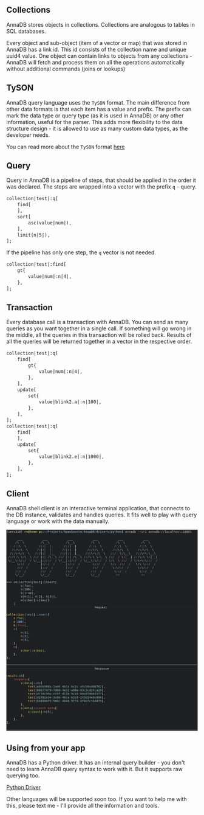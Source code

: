 ## Collections

AnnaDB stores objects in collections. Collections are analogous to tables in SQL databases. 

Every object and sub-object (item of a vector or map) that was stored in AnnaDB has a link id. This id consists of the collection name and unique uuid4 value. One object can contain links to objects from any collections - AnnaDB will fetch and process them on all the operations automatically without additional commands (joins or lookups)

## TySON

AnnaDB query language uses the `TySON` format. The main difference from other data formats is that each item has a value and prefix. The prefix can mark the data type or query type (as it is used in AnnaDB) or any other information, useful for the parser. This adds more flexibility to the data structure design - it is allowed to use as many custom data types, as the developer needs.

You can read more about the `TySON`
format [here](https://github.com/roman-right/tyson)

## Query

Query in AnnaDB is a pipeline of steps, that should be applied in the order it was declared. The steps are wrapped into a vector with the prefix `q` - query.

<pre><code><span class="prefix_primitive">collection</span>|<span class="value_primitive">test</span>|:<span class="prefix_vector">q</span>[
	<span class="prefix_vector">find</span>[
	],
	<span class="prefix_vector">sort</span>[
		<span class="prefix_modifier">asc</span>(<span class="prefix_primitive">value</span>|<span class="value_primitive">num</span>|),
	],
	<span class="prefix_modifier">limit</span>(<span class="prefix_number">n</span>|<span class="value_number">5</span>|),
];
</code></pre>

If the pipeline has only one step, the `q` vector is not needed.

<pre><code><span class="prefix_primitive">collection</span>|<span class="value_primitive">test</span>|:<span class="prefix_vector">find</span>[
	<span class="prefix_map">gt</span>{
		<span class="prefix_primitive">value</span>|<span class="value_primitive">num</span>|:<span class="prefix_number">n</span>|<span class="value_number">4</span>|,
	},
];
</code></pre>

## Transaction

Every database call is a transaction with AnnaDB. You can send as many queries as you want together in a single call. If something will go wrong in the middle, all the queries in this transaction will be rolled back. Results of all the queries will be returned together in a vector in the respective order.

<pre><code><span class="prefix_primitive">collection</span>|<span class="value_primitive">test</span>|:<span class="prefix_vector">q</span>[
	<span class="prefix_vector">find</span>[
		<span class="prefix_map">gt</span>{
			<span class="prefix_primitive">value</span>|<span class="value_primitive">num</span>|:<span class="prefix_number">n</span>|<span class="value_number">4</span>|,
		},
	],
	<span class="prefix_vector">update</span>[
		<span class="prefix_map">set</span>{
			<span class="prefix_primitive">value</span>|<span class="value_primitive">blink2.a</span>|:<span class="prefix_number">n</span>|<span class="value_number">100</span>|,
		},
	],
];
<span class="prefix_primitive">collection</span>|<span class="value_primitive">test</span>|:<span class="prefix_vector">q</span>[
	<span class="prefix_vector">find</span>[
	],
	<span class="prefix_vector">update</span>[
		<span class="prefix_map">set</span>{
			<span class="prefix_primitive">value</span>|<span class="value_primitive">blink2.e</span>|:<span class="prefix_number">n</span>|<span class="value_number">1000</span>|,
		},
	],
];
</code></pre>

## Client

AnnaDB shell client is an interactive terminal application, that connects to the DB instance, validates and handles queries. It fits well to play with query language or work with the data manually.

![](../assets/img/shell.png)

## Using from your app

AnnaDB has a Python driver. It has an internal query builder - you don't need to learn AnnaDB query syntax to work with it. But it supports raw querying too.

[Python Driver](https://github.com/roman-right/AnnaDB/tree/main/drivers/python/)

Other languages will be supported soon too. If you want to help me with this, please text me - I'll provide all the information and tools.
